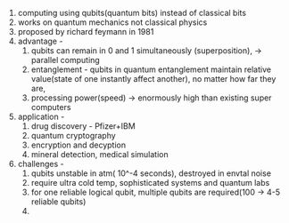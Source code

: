1. computing using qubits(quantum bits) instead of classical bits
2. works on quantum mechanics not classical physics
3. proposed by richard feymann in 1981
4. advantage - 
	1. qubits can remain in 0 and 1 simultaneously (superposition), -> parallel computing
	2. entanglement - qubits in quantum entanglement maintain relative value(state of one instantly affect another), no matter how far they are,
	3. processing power(speed) -> enormously high than existing super computers
5. application - 
	1. drug discovery - Pfizer+IBM
	2. quantum cryptography
	3. encryption and decyption
	4. mineral detection, medical simulation
6. challenges - 
	1. qubits unstable in atm( 10^-4 seconds), destroyed in envtal noise
	2. require ultra cold temp, sophisticated systems and quantum labs
	3. for one reliable logical qubit, multiple qubits are required(100 -> 4-5 reliable qubits)
	4. 